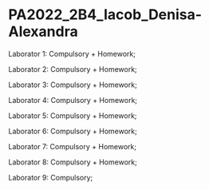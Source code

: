 # PA2022_2B4_Iacob_Denisa-Alexandra

Laborator 1:
Compulsory + Homework;

Laborator 2:
Compulsory + Homework;

Laborator 3:
Compulsory + Homework;

Laborator 4:
Compulsory + Homework;

Laborator 5:
Compulsory + Homework;

Laborator 6:
Compulsory + Homework;

Laborator 7:
Compulsory + Homework;

Laborator 8:
Compulsory + Homework;

Laborator 9:
Compulsory;